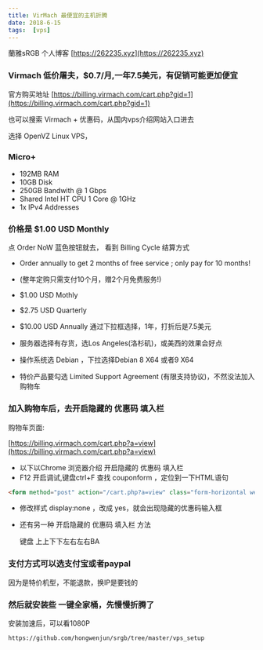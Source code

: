 ```yaml
---
title: VirMach 最便宜的主机折腾
date: 2018-6-15
tags:  [vps]
---
```


蘭雅sRGB 个人博客 [https://262235.xyz](https://262235.xyz)

	
### Virmach 低价屠夫，$0.7/月,一年7.5美元，有促销可能更加便宜

官方购买地址 [https://billing.virmach.com/cart.php?gid=1](https://billing.virmach.com/cart.php?gid=1)

也可以搜索 Virmach + 优惠码，从国内vps介绍网站入口进去

选择 OpenVZ Linux VPS，
 
### Micro+
- 192MB RAM
- 10GB Disk
- 250GB Bandwith @ 1 Gbps
- Shared Intel HT CPU 1 Core @ 1GHz
- 1x IPv4 Addresses

### 价格是 $1.00 USD Monthly

点 Order NoW 蓝色按钮就去， 看到 Billing Cycle 结算方式

- Order annually to get 2 months of free service ; only pay for 10 months!
- (整年定购只需支付10个月，赠2个月免费服务!)

- $1.00 USD Mothly
- $2.75 USD Quarterly
- $10.00 USD Annually  通过下拉框选择，1年，打折后是7.5美元

- 服务器选择有存货，选Los Angeles(洛杉矶)，或美西的效果会好点
- 操作系统选 Debian ，下拉选择Debian 8 X64 或者9 X64

- 特价产品要勾选 Limited Support Agreement  (有限支持协议)，不然没法加入购物车

### 加入购物车后，去开启隐藏的 优惠码 填入栏

购物车页面:

[https://billing.virmach.com/cart.php?a=view](https://billing.virmach.com/cart.php?a=view)

- 以下以Chrome 浏览器介绍 开启隐藏的 优惠码 填入栏
- F12 开启调试,键盘ctrl+F 查找 couponform ，定位到一下HTML语句

```html
<form method="post" action="/cart.php?a=view" class="form-horizontal well well-sm" id="couponform" style="display:none;">
```
- 修改样式 display:none ，改成 yes，就会出现隐藏的优惠码输入框

- 还有另一种 开启隐藏的 优惠码 填入栏 方法

	键盘 上上下下左右左右BA

### 支付方式可以选支付宝或者paypal
因为是特价机型，不能退款，换IP是要钱的

### 然后就安装些  一键全家桶，先慢慢折腾了
安装加速后，可以看1080P

	https://github.com/hongwenjun/srgb/tree/master/vps_setup